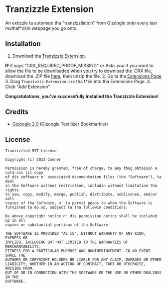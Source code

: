 # Tranzizzle Extension
An extizzle ta automate tha "tranzizzilation" from Gizoogle onto every last muthaf*ckin webpage you go onto.

## Installation
1. Download tha [Tranzizzle Extension](https://github.com/connerglover/Tranzizzle-Extension/releases/latest/download/Tranzizzle-Extension.crx).
  
  **IF** it says "CRX_REQUIRED_PROOF_MISSING" or Asks you if you want to allow the file to be downloaded when you try to download the .CRX file, download the .ZIP file [here](https://github.com/connerglover/Tranzizzle-Extension/releases/latest/download/Tranizzle-Extension.zip), then unzip the file.
2. Go ta tha [Extensions Page](chrome://extensions)
3. Drag `Tranzizzle-Extension.crx` tha f*ck into tha Extensions Page.
4. Click "Add Extension"

**Congratulations, you've successfully installed tha Tranzizzle Extension!**

## Credits
- [Gizoogle 2.0](https://github.com/Gizoogle) (Gizoogle Textilizer Bookmarklet)

## License

```
Tranzizzled MIT License

Copyright (c) 2023 Conner

Permission is hereby granted, free of charge, ta any thug obtainin a cold-ass lil copy
of dis software n' associated documentation filez (the "Software"), ta deal
in tha Software without restriction, includin without limitation tha rights
to use, copy, modify, merge, publish, distribute, sublicense, and/or sell
copiez of tha Software, n' ta permit peeps ta whom tha Software is
furnished ta do so, subject ta tha followin conditions:

Da above copyright notice n' dis permission notice shall be included up in all
copies or substantial portionz of tha Software.

THE SOFTWARE IS PROVIDED "AS IS", WITHOUT WARRANTY OF ANY KIND, EXPRESS OR
IMPLIED, INCLUDING BUT NOT LIMITED TO THE WARRANTIES OF MERCHANTABILITY,
FITNESS FOR A PARTICULAR PURPOSE AND NONINFRINGEMENT. IN NO EVENT SHALL THE
AUTHORS OR COPYRIGHT HOLDERS BE LIABLE FOR ANY CLAIM, DAMAGES OR OTHER
LIABILITY, WHETHER IN AN ACTION OF CONTRACT, TORT OR OTHERWISE, ARISING FROM,
OUT OF OR IN CONNECTION WITH THE SOFTWARE OR THE USE OR OTHER DEALINGS IN THE
SOFTWARE.
```
